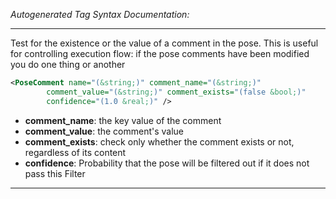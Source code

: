 <!-- THIS IS AN AUTOGENERATED FILE: Don't edit it directly, instead change the schema definition in the code itself. -->

_Autogenerated Tag Syntax Documentation:_

---
Test for the existence or the value of a comment in the pose. This is useful for controlling execution flow: if the pose comments have been modified you do one thing or another

```xml
<PoseComment name="(&string;)" comment_name="(&string;)"
        comment_value="(&string;)" comment_exists="(false &bool;)"
        confidence="(1.0 &real;)" />
```

-   **comment_name**: the key value of the comment
-   **comment_value**: the comment's value
-   **comment_exists**: check only whether the comment exists or not, regardless of its content
-   **confidence**: Probability that the pose will be filtered out if it does not pass this Filter

---
